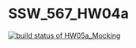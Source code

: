 # SSW_567_HW04a
[![build status of HW05a_Mocking](https://travis-ci.org/gzhao9/SSW_567_HW04a.svg?branch=HW05a_Mocking)](https://travis-ci.org/gzhao9/SSW_567_HW04a)
